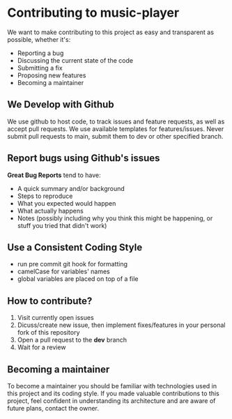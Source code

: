 # Contributing to music-player

We want to make contributing to this project as easy and transparent as possible, whether it's:

-   Reporting a bug
-   Discussing the current state of the code
-   Submitting a fix
-   Proposing new features
-   Becoming a maintainer

## We Develop with Github

We use github to host code, to track issues and feature requests, as well as accept pull requests. We use available templates for features/issues. Never submit pull requests to main, submit them to dev or other specified branch.

## Report bugs using Github's issues

**Great Bug Reports** tend to have:

-   A quick summary and/or background
-   Steps to reproduce
-   What you expected would happen
-   What actually happens
-   Notes (possibly including why you think this might be happening, or stuff you tried that didn't work)

## Use a Consistent Coding Style

-   run pre commit git hook for formatting
-   camelCase for variables' names
-   global variables are placed on top of a file

## How to contribute?

1.  Visit currently open issues
2.  Dicuss/create new issue, then implement fixes/features in your personal fork of this repository
3.  Open a pull request to the **dev** branch
4.  Wait for a review

## Becoming a maintainer

To become a maintainer you should be familiar with technologies used in this project and its coding style.
If you made valuable contributions to this project, feel confident in understanding its architecture and are aware of future plans, contact the owner.
